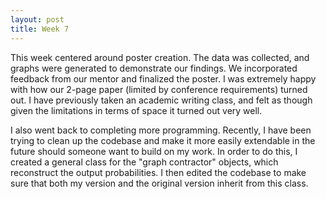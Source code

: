 ```yaml
---
layout: post
title: Week 7
---
```


This week centered around poster creation. The data was collected, and graphs were generated to demonstrate our findings. We incorporated feedback from our mentor and finalized the poster. I was extremely happy with how our 2-page paper (limited by conference requirements) turned out. I have previously taken an academic writing class, and felt as though given the limitations in terms of space it turned out very well.

I also went back to completing more programming. Recently, I have been trying to clean up the codebase and make it more easily extendable in the future should someone want to build on my work. In order to do this, I created a general class for the "graph contractor" objects, which reconstruct the output probabilities. I then edited the codebase to make sure that both my version and the original version inherit from this class.
